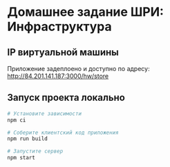 # Домашнее задание ШРИ: Инфраструктура

## IP виртуальной машины

Приложение задеплоено и доступно по адресу:  
http://84.201.141.187:3000/hw/store

## Запуск проекта локально

```bash
# Установите зависимости
npm ci

# Соберите клиентский код приложения
npm run build

# Запустите сервер
npm start

